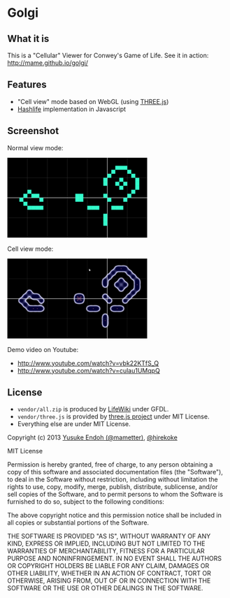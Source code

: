 # Golgi

## What it is

This is a "Cellular" Viewer for Conwey's Game of Life.
See it in action: <http://mame.github.io/golgi/>

## Features

* "Cell view" mode based on WebGL (using [THREE.js](http://threejs.org/))
* [Hashlife](http://en.wikipedia.org/wiki/Hashlife) implementation in Javascript

## Screenshot
Normal view mode:

![Normal view screenshot](img/normal-view.png)

Cell view mode:

![Cell view screenshot](img/cell-view.png)

Demo video on Youtube:

* <http://www.youtube.com/watch?v=vbk22KTfS_Q>
* <http://www.youtube.com/watch?v=culau1UMqpQ>

## License

* `vendor/all.zip` is produced by [LifeWiki](http://www.conwaylife.com/wiki/Main_Page) under GFDL.
* `vendor/three.js` is provided by [three.js project](http://threejs.org/) under MIT License.
* Everything else are under MIT License.

Copyright (c) 2013 [Yusuke Endoh (@mametter)](http://twitter.com/mametter/), [@hirekoke](http://twitter.com/hirekoke/)

MIT License

Permission is hereby granted, free of charge, to any person obtaining
a copy of this software and associated documentation files (the
"Software"), to deal in the Software without restriction, including
without limitation the rights to use, copy, modify, merge, publish,
distribute, sublicense, and/or sell copies of the Software, and to
permit persons to whom the Software is furnished to do so, subject to
the following conditions:

The above copyright notice and this permission notice shall be
included in all copies or substantial portions of the Software.

THE SOFTWARE IS PROVIDED "AS IS", WITHOUT WARRANTY OF ANY KIND,
EXPRESS OR IMPLIED, INCLUDING BUT NOT LIMITED TO THE WARRANTIES OF
MERCHANTABILITY, FITNESS FOR A PARTICULAR PURPOSE AND
NONINFRINGEMENT. IN NO EVENT SHALL THE AUTHORS OR COPYRIGHT HOLDERS BE
LIABLE FOR ANY CLAIM, DAMAGES OR OTHER LIABILITY, WHETHER IN AN ACTION
OF CONTRACT, TORT OR OTHERWISE, ARISING FROM, OUT OF OR IN CONNECTION
WITH THE SOFTWARE OR THE USE OR OTHER DEALINGS IN THE SOFTWARE.

